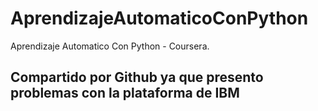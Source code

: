 # AprendizajeAutomaticoConPython
Aprendizaje Automatico Con Python - Coursera. 
## Compartido por Github ya que presento problemas con la plataforma de IBM
